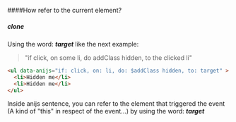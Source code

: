 ####How refer to the current element?

##### clone #####

Using the word: ***target*** like the next example:

> "if click, on some li, do addClass hidden, to the clicked li"
```html
<ul data-anijs="if: click, on: li, do: $addClass hidden, to: target" >
  <li>Hidden me</li>
  <li>Hidden me</li>
</ul>
```

Inside anijs sentence, you can refer to the element that triggered the event (A kind of "this" in respect of the event...) by using the word: ***target***

